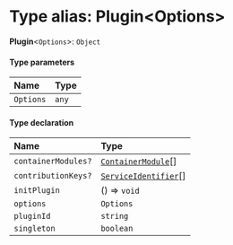 # Type alias: Plugin\<Options>

**Plugin**<`Options`>: `Object`

#### Type parameters

| Name | Type |
| :------ | :------ |
| `Options` | `any` |

#### Type declaration

| Name | Type |
| :------ | :------ |
| `containerModules?` | [`ContainerModule`](/auto-docs/free-layout-editor/interfaces/interfaces.ContainerModule.md)\[] |
| `contributionKeys?` | [`ServiceIdentifier`](/auto-docs/free-layout-editor/types/interfaces.ServiceIdentifier.md)\[] |
| `initPlugin` | () => `void` |
| `options` | `Options` |
| `pluginId` | `string` |
| `singleton` | `boolean` |
